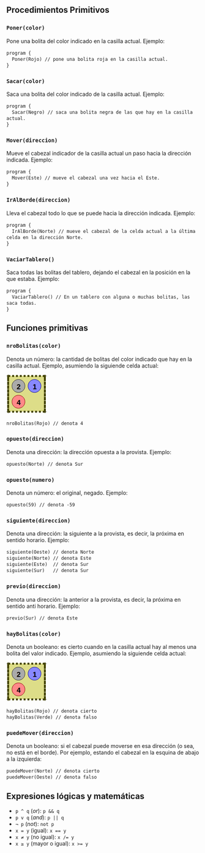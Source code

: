 ## Procedimientos Primitivos

### `Poner(color)`

Pone una bolita del color indicado en la casilla actual. Ejemplo: 

```gobstones
program {
  Poner(Rojo) // pone una bolita roja en la casilla actual.
}
```

### `Sacar(color)`

Saca una bolita del color indicado de la casilla actual. Ejemplo: 

```gobstones
program {
  Sacar(Negro) // saca una bolita negra de las que hay en la casilla actual.
}
```

### `Mover(direccion)`

Mueve el cabezal indicador de la casilla actual un paso hacia la dirección indicada. Ejemplo: 

```gobstones
program {
  Mover(Este) // mueve el cabezal una vez hacia el Este.
}
```

### `IrAlBorde(direccion)`

Lleva el cabezal todo lo que se puede hacia la dirección indicada. Ejemplo: 

```gobstones
program {
  IrAlBorde(Norte) // mueve el cabezal de la celda actual a la última celda en la dirección Norte.
}
```

### `VaciarTablero()`

Saca todas las bolitas del tablero, dejando el cabezal en la posición en la que estaba. Ejemplo: 

```gobstones
program {
  VaciarTablero() // En un tablero con alguna o muchas bolitas, las saca todas.
}
```

## Funciones primitivas

### `nroBolitas(color)`

Denota un número: la cantidad de bolitas del color indicado que hay en la casilla actual. Ejemplo, asumiendo la siguiende celda actual: 

![](https://raw.githubusercontent.com/MumukiProject/mumuki-apendice-fundamentos-gobstones/master/sample.png)

```gobstones
nroBolitas(Rojo) // denota 4
```

### `opuesto(direccion)`

Denota una dirección: la dirección opuesta a la provista. Ejemplo:

```gobstones
opuesto(Norte) // denota Sur
```

### `opuesto(numero)`

Denota un número: el original, negado. Ejemplo: 

```gobstenes
opuesto(59) // denota -59
```

### `siguiente(direccion)`

Denota una dirección: la siguiente a la provista, es decir, la próxima en sentido horario. Ejemplo: 

```gobstones
siguiente(Oeste) // denota Norte
siguiente(Norte) // denota Este
siguiente(Este)  // denota Sur
siguiente(Sur)   // denota Sur
```

### `previo(direccion)`

Denota una dirección: la anterior a la provista, es decir, la próxima en sentido anti horario. Ejemplo: 

```gobstones
previo(Sur) // denota Este
```

### `hayBolitas(color)`

Denota un booleano: es cierto cuando en la casilla actual hay al menos una bolita del valor indicado. Ejemplo, asumiendo la siguiende celda actual: 

![](https://raw.githubusercontent.com/MumukiProject/mumuki-apendice-fundamentos-gobstones/master/sample.png)

```gobstones
hayBolitas(Rojo) // denota cierto
hayBolitas(Verde) // denota falso
```

### `puedeMover(direccion)`

Denota un booleano: si el cabezal puede moverse en esa dirección (o sea, no está en el borde). Por ejemplo, estando el cabezal en la esquina de abajo a la izquierda: 

```gobstones
puedeMover(Norte) // denota cierto
puedeMover(Oeste) // denota falso
```

## Expresiones lógicas y matemáticas

* `p ^ q` (_or_): `p && q`
* `p v q` (_and_):  `p || q`
* `¬ p` (_not_):  `not p`
* `x = y` (igual):   `x == y`
* `x ≠ y` (no igual):   `x /= y`
* `x ≥ y` (mayor o igual):   `x >= y`




